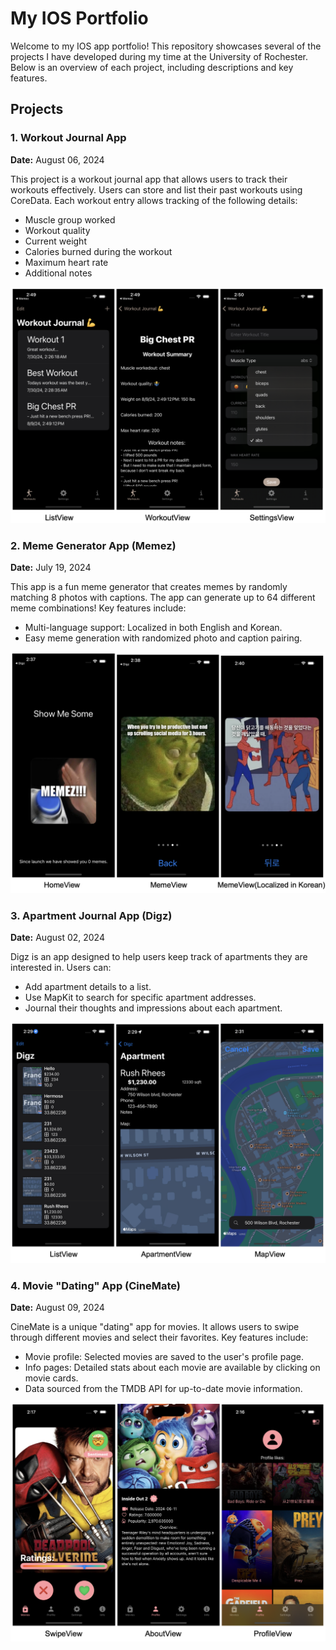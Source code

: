 # My IOS Portfolio

Welcome to my IOS app portfolio! This repository showcases several of the projects I have developed during my time at the University of Rochester. Below is an overview of each project, including descriptions and key features.

## Projects

### 1. Workout Journal App
**Date:** August 06, 2024

This project is a workout journal app that allows users to track their workouts effectively. Users can store and list their past workouts using CoreData. Each workout entry allows tracking of the following details:
- Muscle group worked
- Workout quality
- Current weight
- Calories burned during the workout
- Maximum heart rate
- Additional notes

![Workout Journal App](previews/journal.png)

### 2. Meme Generator App (Memez)
**Date:** July 19, 2024

This app is a fun meme generator that creates memes by randomly matching 8 photos with captions. The app can generate up to 64 different meme combinations! Key features include:
- Multi-language support: Localized in both English and Korean.
- Easy meme generation with randomized photo and caption pairing.

![Meme Generator App](previews/memez.png)

### 3. Apartment Journal App (Digz)
**Date:** August 02, 2024

Digz is an app designed to help users keep track of apartments they are interested in. Users can:
- Add apartment details to a list.
- Use MapKit to search for specific apartment addresses.
- Journal their thoughts and impressions about each apartment.

![Apartment Journal App](previews/Digz.png)

### 4. Movie "Dating" App (CineMate)
**Date:** August 09, 2024

CineMate is a unique "dating" app for movies. It allows users to swipe through different movies and select their favorites. Key features include:
- Movie profile: Selected movies are saved to the user's profile page.
- Info pages: Detailed stats about each movie are available by clicking on movie cards.
- Data sourced from the TMDB API for up-to-date movie information.

![Movie Dating App](previews/cinemate.png)
